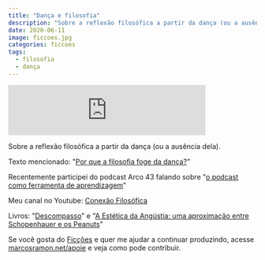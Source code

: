 ```yaml
---
title: "Dança e filosofia"
description: "Sobre a reflexão filosófica a partir da dança (ou a ausência dela)."
date: 2020-06-11
image: ficcoes.jpg
categories: ficcoes
tags: 
  - filosofia
  - dança
---
```


<iframe src="https://anchor.fm/podcastficcoes/embed/episodes/Dana-e-filosofia-efa5gb" height="102px" width="400px" frameborder="0" scrolling="no"></iframe>

Sobre a reflexão filosófica a partir da dança (ou a ausência dela).

Texto mencionado: "[Por que a filosofia foge da dança?](https://marcosramon.net/blog/por-que-a-filosofia-foge-da-danca)" 

Recentemente participei do podcast Arco 43 falando sobre "[o podcast como ferramenta de aprendizagem](https://editoradobrasil.podbean.com/e/arco43-41-o-podcast-como-ferramenta-de-aprendizagem/)" 

Meu canal no Youtube: [Conexão Filosófica](https://www.youtube.com/ConexaoFilosofica)

Livros: "[Descompasso](https://amzn.to/2XVTP3y)" e "[A Estética da Angústia: uma aproximação entre Schopenhauer e os Peanuts](https://amzn.to/2XUEj80)"

Se você gosta do [Ficções](https://marcosramon.net/ficcoes/) e quer me ajudar a continuar produzindo, acesse [marcosramon.net/apoie](https://marcosramon.net/apoie/) e veja como pode contribuir.
